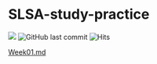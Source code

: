 # SLSA-study-practice

![](https://img.shields.io/badge/start%20date%20%20-25.09.18-yellow?style=flat-square&logo=start) ![GitHub last commit](https://img.shields.io/github/last-commit/jud1thDev/SLSA-study-practice?style=flat-square)
![Hits](https://visitor-badge.laobi.icu/badge?page_id=jud1thDev.SLSA-study-practice)

[Week01.md](archive/Week01.md)